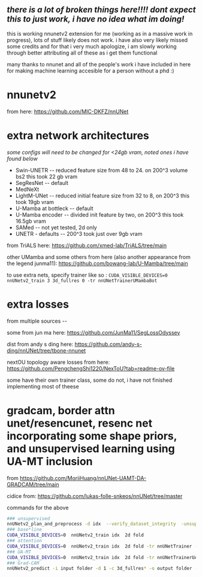## _there is a lot of broken things here!!!! dont expect this to just work, i have no idea what im doing!_ 

this is working nnunetv2 extension for me (working as in a massive work in progress), lots of stuff likely does not work. i have also very likely missed some credits and for that i very much apologize, i am slowly working through better attributing all of these as i get them functional

many thanks to nnunet and all of the people's work i have included in here for making machine learning accesible for a person without a phd :)
# nnunetv2
from here: https://github.com/MIC-DKFZ/nnUNet

# extra network architectures
_some configs will need to be changed for <24gb vram, noted ones i have found below_

- Swin-UNETR -- reduced feature size from 48 to 24. on 200^3 volume bs2 this took 22 gb vram
- SegResNet -- default 
- MedNeXt 
- LightM-UNet -- reduced initial feature size from 32 to 8, on 200^3 this took 19gb vram
- U-Mamba at bottleck -- default
- U-Mamba encoder -- divided init feature by two, on 200^3 this took 16.5gb vram
- SAMed -- not yet tested, 2d only
- UNETR - defaults -- 200^3 took just over 9gb vram

from TriALS here: https://github.com/xmed-lab/TriALS/tree/main

other UMamba and some others from here (also another appearance from the legend junma11): https://github.com/bowang-lab/U-Mamba/tree/main

to use extra nets, specify trainer like so : 
```CUDA_VISIBLE_DEVICES=0 nnUNetv2_train 3 3d_fullres 0 -tr nnUNetTrainerUMambaBot```
# extra losses
from multiple sources -- 

some from jun ma here: https://github.com/JunMa11/SegLossOdyssey

dist from andy s ding here: https://github.com/andy-s-ding/nnUNet/tree/tbone-nnunet

nextOU topology aware losses from here: https://github.com/PengchengShi1220/NexToU?tab=readme-ov-file

some have their own trainer class, some do not, i have not finished implementing most of theese 
# gradcam, border attn unet/resencunet, resenc net incorporating some shape priors,  and unsupervised learning using UA-MT inclusion
from https://github.com/MoriiHuang/nnUNet-UAMT-DA-GRADCAM/tree/main

cidice from: https://github.com/lukas-folle-snkeos/nnUNet/tree/master

commands for the above
```bash 
### unsupervised
nnUNetv2_plan_and_preprocess -d idx  --verify_dataset_integrity  -unsupervised True
### base*line
CUDA_VISIBLE_DEVICES=0  nnUNetv2_train idx  2d fold
### attention
CUDA_VISIBLE_DEVICES=0  nnUNetv2_train idx  2d fold -tr nnUNetTrainer -attention True
### UA-MT
CUDA_VISIBLE_DEVICES=0  nnUNetv2_train idx  2d fold -tr nnUNetTrainerUAMT -unsupervised True
### Grad-CAM
nnUNetv2_predict -i input folder -d 1 -c 3d_fullres* -o output folder -cam True
```
